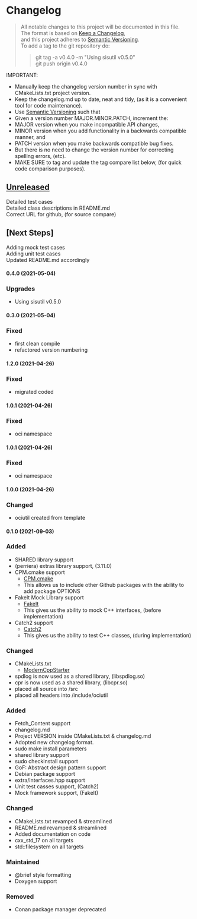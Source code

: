 # Changelog

> All notable changes to this project will be documented in this file.</br>
> The format is based on [Keep a Changelog](https://keepachangelog.com/en/1.0.0/), </br>
> and this project adheres to [Semantic Versioning](https://semver.org/spec/v2.0.0.html).</br>
> To add a tag to the git repository do:
>
> > git tag -a v0.4.0 -m "Using sisutil v0.5.0"</br>
> > git push origin v0.4.0

IMPORTANT:

- Manually keep the changelog version number in sync with CMakeLists.txt project version.<br>
- Keep the changelog.md up to date, neat and tidy, (as it is a convenient tool for code maintenance).<br>
- Use [Semantic Versioning](https://semver.org/spec/v2.0.0.html) such that<br>
- Given a version number MAJOR.MINOR.PATCH, increment the:<br>
- MAJOR version when you make incompatible API changes,<br>
- MINOR version when you add functionality in a backwards compatible manner, and<br>
- PATCH version when you make backwards compatible bug fixes. <br>
- But there is no need to change the version number for correcting spelling errors, (etc).<br>
- MAKE SURE to tag and update the tag compare list below, (for quick code comparison purposes).<br>

## [Unreleased]

Detailed test cases</br>
Detailed class descriptions in README.md</br>
Correct URL for github, (for source compare)</br>

## [Next Steps]

Adding mock test cases </br>
Adding unit test cases </br>
Updated README.md accordingly</br>

#### 0.4.0 (2021-05-04)
### Upgrades
- Using sisutil v0.5.0

#### 0.3.0 (2021-05-04)
### Fixed
- first clean compile
- refactored version numbering

#### 1.2.0 (2021-04-26)
### Fixed
- migrated coded

#### 1.0.1 (2021-04-26)
### Fixed
- oci namespace

#### 1.0.1 (2021-04-26)
### Fixed
- oci namespace

#### 1.0.0 (2021-04-26)
### Changed
- ociutil created from template

#### 0.1.0 (2021-09-03)
### Added
- SHARED library support
- (perriera) extras library support, (3.11.0)
- CPM.cmake support
  - [CPM.cmake](https://github.com/cpm-cmake/CPM.cmake/blob/master/LICENSE)
  - This allows us to include other Github packages with the ability
    to add package OPTIONS
- FakeIt Mock Library support
  - [FakeIt](https://github.com/eranpeer/FakeIt)
  - This gives us the ability to mock C++ interfaces, (before implementation)
- Catch2 support
  - [Catch2](https://github.com/catchorg/Catch2)
  - This gives us the ability to test C++ classes, (during implementation)
### Changed
- CMakeLists.txt
  - [ModernCppStarter](https://github.com/TheLartians/ModernCppStarter/blob/master/LICENSE)
- spdlog is now used as a shared library, (libspdlog.so)
- cpr is now used as a shared library, (libcpr.so)
- placed all source into /src
- placed all headers into /include/ociutil
### Added
- Fetch_Content support
- changelog.md
- Project VERSION inside CMakeLists.txt & changelog.md
- Adopted new changelog format.
- sudo make install parameters
- shared library support
- sudo checkinstall support
- GoF: Abstract design pattern support
- Debian package support
- extra/interfaces.hpp support
- Unit test casses support, (Catch2)
- Mock framework support, (FakeIt)
### Changed
- CMakeLists.txt revamped & streamlined
- README.md revamped & streamlined
- Added documentation on code
- cxx_std_17 on all targets
- std::filesystem on all targets
### Maintained
- @brief style formatting
- Doxygen support
### Removed
- Conan package manager deprecated

[unreleased]: https://github.com/perriera/ociutil/compare/v0.4.0...HEAD
[0.4.0]: https://github.com/perriera/ociutil/compare/v0.3.0...v0.4.0
[0.3.0]: https://github.com/perriera/ociutil/compare/v1.2.0...v0.3.0
[1.2.0]: https://github.com/perriera/ociutil/compare/v1.1.0...v1.2.0
[1.1.0]: https://github.com/perriera/ociutil/compare/v1.0.1...v1.1.0
[1.0.1]: https://github.com/perriera/ociutil/compare/v1.0.0...v1.0.1
[1.0.0]: https://github.com/perriera/ociutil/compare/v0.2.0...v1.0.0
[0.2.0]: https://github.com/perriera/ociutil/compare/v0.1.0...v0.2.0
[0.1.0]: https://github.com/perriera/ociutil/releases/tag/v0.1.0
